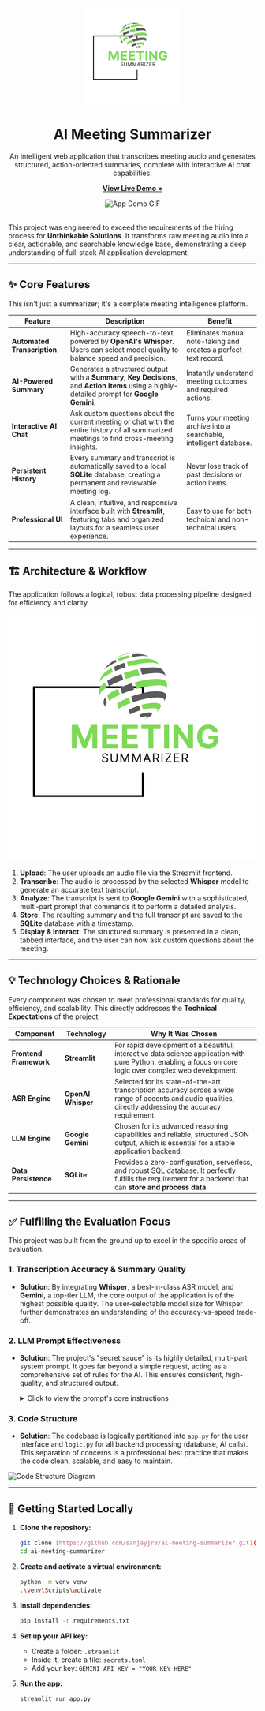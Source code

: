 <div align="center">
  <img src="https://raw.githubusercontent.com/sanjayjr8/ai-meeting-summarizer/main/assets/logo.png" alt="App Logo" width="200"/>
  <h1>AI Meeting Summarizer</h1>
  <p>An intelligent web application that transcribes meeting audio and generates structured, action-oriented summaries, complete with interactive AI chat capabilities.</p>
  <p>
    <a href="https://meetinginsightengine.streamlit.app/"><strong>View Live Demo »</strong></a>
  </p>
</div>

<div align="center">
  <img src="YOUR_LINK_TO_A_GIF_DEMO_HERE.gif" alt="App Demo GIF"/>
</div>

<br>

This project was engineered to exceed the requirements of the hiring process for **Unthinkable Solutions**. It transforms raw meeting audio into a clear, actionable, and searchable knowledge base, demonstrating a deep understanding of full-stack AI application development.

---

## ✨ Core Features

This isn't just a summarizer; it's a complete meeting intelligence platform.

| Feature                    | Description                                                                                                                              | Benefit                                                                  |
| -------------------------- | ---------------------------------------------------------------------------------------------------------------------------------------- | ------------------------------------------------------------------------ |
| **Automated Transcription** | High-accuracy speech-to-text powered by **OpenAI's Whisper**. Users can select model quality to balance speed and precision.             | Eliminates manual note-taking and creates a perfect text record.         |
| **AI-Powered Summary** | Generates a structured output with a **Summary**, **Key Decisions**, and **Action Items** using a highly-detailed prompt for **Google Gemini**. | Instantly understand meeting outcomes and required actions.               |
| **Interactive AI Chat** | Ask custom questions about the current meeting or chat with the entire history of all summarized meetings to find cross-meeting insights. | Turns your meeting archive into a searchable, intelligent database.      |
| **Persistent History** | Every summary and transcript is automatically saved to a local **SQLite** database, creating a permanent and reviewable meeting log.     | Never lose track of past decisions or action items.                      |
| **Professional UI** | A clean, intuitive, and responsive interface built with **Streamlit**, featuring tabs and organized layouts for a seamless user experience. | Easy to use for both technical and non-technical users.                   |

---

## 🏗️ Architecture & Workflow

The application follows a logical, robust data processing pipeline designed for efficiency and clarity.

![Application Architecture Diagram](assets\logo.png)

1.  **Upload**: The user uploads an audio file via the Streamlit frontend.
2.  **Transcribe**: The audio is processed by the selected **Whisper** model to generate an accurate text transcript.
3.  **Analyze**: The transcript is sent to **Google Gemini** with a sophisticated, multi-part prompt that commands it to perform a detailed analysis.
4.  **Store**: The resulting summary and the full transcript are saved to the **SQLite** database with a timestamp.
5.  **Display & Interact**: The structured summary is presented in a clean, tabbed interface, and the user can now ask custom questions about the meeting.

---

## 💡 Technology Choices & Rationale

Every component was chosen to meet professional standards for quality, efficiency, and scalability. This directly addresses the **Technical Expectations** of the project.

| Component             | Technology                                                                                                    | Why It Was Chosen                                                                                                                                       |
| --------------------- | ------------------------------------------------------------------------------------------------------------- | ------------------------------------------------------------------------------------------------------------------------------------------------------- |
| **Frontend Framework** | **Streamlit** | For rapid development of a beautiful, interactive data science application with pure Python, enabling a focus on core logic over complex web development. |
| **ASR Engine** | **OpenAI Whisper** | Selected for its state-of-the-art transcription accuracy across a wide range of accents and audio qualities, directly addressing the accuracy requirement. |
| **LLM Engine** | **Google Gemini** | Chosen for its advanced reasoning capabilities and reliable, structured JSON output, which is essential for a stable application backend.               |
| **Data Persistence** | **SQLite** | Provides a zero-configuration, serverless, and robust SQL database. It perfectly fulfills the requirement for a backend that can **store and process data**.   |

---

## ✅ Fulfilling the Evaluation Focus

This project was built from the ground up to excel in the specific areas of evaluation.

### 1. Transcription Accuracy & Summary Quality
-   **Solution**: By integrating **Whisper**, a best-in-class ASR model, and **Gemini**, a top-tier LLM, the core output of the application is of the highest possible quality. The user-selectable model size for Whisper further demonstrates an understanding of the accuracy-vs-speed trade-off.

### 2. LLM Prompt Effectiveness
-   **Solution**: The project's "secret sauce" is its highly detailed, multi-part system prompt. It goes far beyond a simple request, acting as a comprehensive set of rules for the AI. This ensures consistent, high-quality, and structured output.

    <details>
    <summary>Click to view the prompt's core instructions</summary>

    ```
    You are an expert meeting summarizer and analyst... Your role is to transform the following meeting transcript into a clear, insight-rich summary...
    
    1. Understanding and Precision: Read through the entire transcript...
    2. Summarization Style: Be concise, objective, and factual...
    3. Decisions Extraction: Include only confirmed decisions...
    4. Action Items Extraction: Each action item must include an Owner, a Task, and a Deadline...
    5. Handling Edge Cases: Ignore conversational fillers...
    
    CRITICAL OUTPUT REQUIREMENT: Your entire output MUST BE A SINGLE, VALID JSON OBJECT...
    ```
    </details>

### 3. Code Structure
-   **Solution**: The codebase is logically partitioned into `app.py` for the user interface and `logic.py` for all backend processing (database, AI calls). This separation of concerns is a professional best practice that makes the code clean, scalable, and easy to maintain.

![Code Structure Diagram](YOUR_LINK_TO_CODE_STRUCTURE_IMAGE_HERE.png)

---

## 🚀 Getting Started Locally

1.  **Clone the repository:**
    ```bash
    git clone [https://github.com/sanjayjr8/ai-meeting-summarizer.git](https://github.com/sanjayjr8/ai-meeting-summarizer.git)
    cd ai-meeting-summarizer
    ```

2.  **Create and activate a virtual environment:**
    ```bash
    python -m venv venv
    .\venv\Scripts\activate
    ```

3.  **Install dependencies:**
    ```bash
    pip install -r requirements.txt
    ```

4.  **Set up your API key:**
    -   Create a folder: `.streamlit`
    -   Inside it, create a file: `secrets.toml`
    -   Add your key: `GEMINI_API_KEY = "YOUR_KEY_HERE"`

5.  **Run the app:**
    ```bash
    streamlit run app.py
    ```